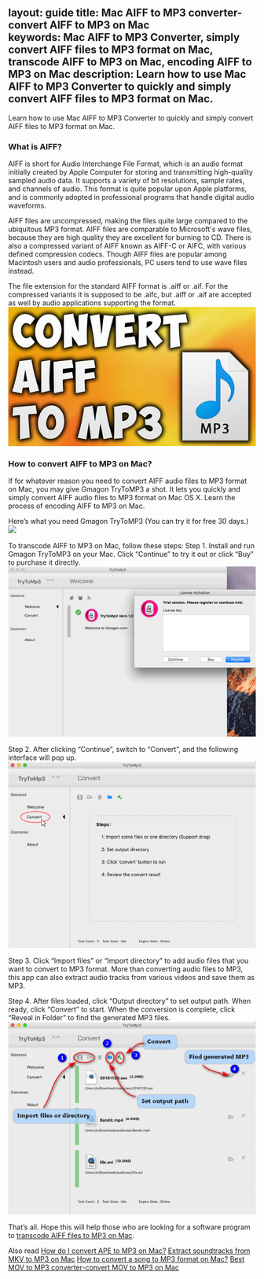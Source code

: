 layout: guide
title: Mac AIFF to MP3 converter-convert AIFF to MP3 on Mac    
keywords: Mac AIFF to MP3 Converter, simply convert AIFF files to MP3 format on Mac, transcode AIFF to MP3 on Mac, encoding AIFF to MP3 on Mac
description: Learn how to use Mac AIFF to MP3 Converter to quickly and simply convert AIFF files to MP3 format on Mac.    
---
    
Learn how to use Mac AIFF to MP3 Converter to quickly and simply convert AIFF files to MP3 format on Mac. 

### What is AIFF? 
AIFF is short for Audio Interchange File Format, which is an audio format initially created by Apple Computer for storing and transmitting high-quality sampled audio data. It supports a variety of bit resolutions, sample rates, and channels of audio. This format is quite popular upon Apple platforms, and is commonly adopted in professional programs that handle digital audio waveforms.

AIFF files are uncompressed, making the files quite large compared to the ubiquitous MP3 format. AIFF files are comparable to Microsoft's wave files, because they are high quality they are excellent for burning to CD. There is also a compressed variant of AIFF known as AIFF-C or AIFC, with various defined compression codecs. Though AIFF files are popular among Macintosh users and audio professionals, PC users tend to use wave files instead.

The file extension for the standard AIFF format is .aiff or .aif. For the compressed variants it is supposed to be .aifc, but .aiff or .aif are accepted as well by audio applications supporting the format.  
![](../img/aiff-to-mp3.jpg)
### How to convert AIFF to MP3 on Mac? 
If for whatever reason you need to convert AIFF audio files to MP3 format on Mac, you may give Gmagon TryToMP3 a shot. It lets you quickly and simply convert AIFF audio files to MP3 format on Mac OS X. Learn the process of encoding AIFF to MP3 on Mac. 

Here’s what you need
Gmagon TryToMP3 (You can try it for free 30 days.)
<a href="https://gmagon.com/products/store/trytomp3/" target="_blank"> <img src="https://gmagon.com/asset/images/free-download.png"/></a>

To transcode AIFF to MP3 on Mac, follow these steps:
Step 1. Install and run Gmagon TryToMP3 on your Mac. Click “Continue” to try it out or click “Buy” to purchase it directly.  
![](../img/continue.png)

Step 2. After clicking “Continue”, switch to “Convert”, and the following interface will pop up.               
![](../img/convert.png)

Step 3. Click “Import files” or “Import directory” to add audio files that you want to convert to MP3 format. More than converting audio files to MP3, this app can also extract audio tracks from various videos and save them as MP3. 

Step 4. After files loaded, click “Output directory” to set output path. When ready, click “Convert” to start. When the conversion is complete, click “Reveal in Folder” to find the generated MP3 files.   
![](../img/steps.png)

That’s all. Hope this will help those who are looking for a software program to <a href="https://gmagon.com/products/store/trytomp3/" target="_blank">transcode AIFF files to MP3 on Mac</a>. 

Also read
<a href="https://gmagon.com/guide/trytomp3/convert-ape-to-mp3-mac.html" target="_blank" >How do I convert APE to MP3 on Mac?</a>
<a href="https://gmagon.com/guide/trytomp3/extract-mkv-audio-to-mp3-mac.html" target="_blank" >Extract soundtracks from MKV to MP3 on Mac</a>
<a href="https://gmagon.com/guide/trytomp3/convert-audio-to-mp3-mac.html" target="_blank" >How to convert a song to MP3 format on Mac?</a>
<a href="https://gmagon.com/guide/trytomp3/best-mov-to-mp3-converter.html" target="_blank" >Best MOV to MP3 converter-convert MOV to MP3 on Mac</a>